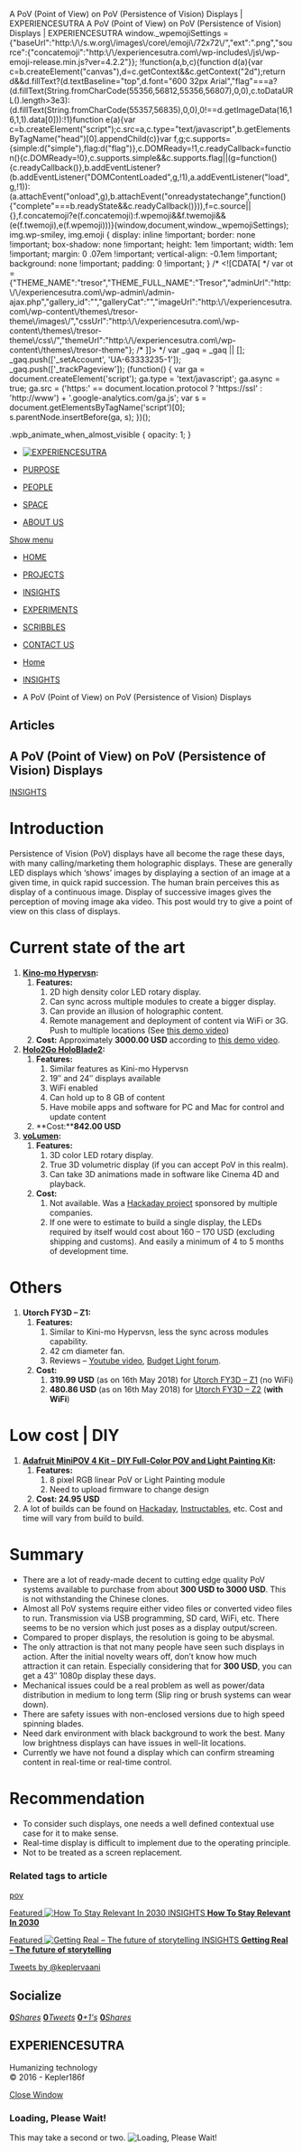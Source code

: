 A PoV (Point of View) on PoV (Persistence of Vision) Displays | EXPERIENCESUTRA                          A PoV (Point of View) on PoV (Persistence of Vision) Displays | EXPERIENCESUTRA     window.\_wpemojiSettings = {"baseUrl":"http:\\/\\/s.w.org\\/images\\/core\\/emoji\\/72x72\\/","ext":".png","source":{"concatemoji":"http:\\/\\/experiencesutra.com\\/wp-includes\\/js\\/wp-emoji-release.min.js?ver=4.2.2"}}; !function(a,b,c){function d(a){var c=b.createElement("canvas"),d=c.getContext&&c.getContext("2d");return d&&d.fillText?(d.textBaseline="top",d.font="600 32px Arial","flag"===a?(d.fillText(String.fromCharCode(55356,56812,55356,56807),0,0),c.toDataURL().length>3e3):(d.fillText(String.fromCharCode(55357,56835),0,0),0!==d.getImageData(16,16,1,1).data\[0\])):!1}function e(a){var c=b.createElement("script");c.src=a,c.type="text/javascript",b.getElementsByTagName("head")\[0\].appendChild(c)}var f,g;c.supports={simple:d("simple"),flag:d("flag")},c.DOMReady=!1,c.readyCallback=function(){c.DOMReady=!0},c.supports.simple&&c.supports.flag||(g=function(){c.readyCallback()},b.addEventListener?(b.addEventListener("DOMContentLoaded",g,!1),a.addEventListener("load",g,!1)):(a.attachEvent("onload",g),b.attachEvent("onreadystatechange",function(){"complete"===b.readyState&&c.readyCallback()})),f=c.source||{},f.concatemoji?e(f.concatemoji):f.wpemoji&&f.twemoji&&(e(f.twemoji),e(f.wpemoji)))}(window,document,window.\_wpemojiSettings);   img.wp-smiley, img.emoji { display: inline !important; border: none !important; box-shadow: none !important; height: 1em !important; width: 1em !important; margin: 0 .07em !important; vertical-align: -0.1em !important; background: none !important; padding: 0 !important; }                 /\* <!\[CDATA\[ \*/ var ot = {"THEME\_NAME":"tresor","THEME\_FULL\_NAME":"Tresor","adminUrl":"http:\\/\\/experiencesutra.com\\/wp-admin\\/admin-ajax.php","gallery\_id":"","galleryCat":"","imageUrl":"http:\\/\\/experiencesutra.com\\/wp-content\\/themes\\/tresor-theme\\/images\\/","cssUrl":"http:\\/\\/experiencesutra.com\\/wp-content\\/themes\\/tresor-theme\\/css\\/","themeUrl":"http:\\/\\/experiencesutra.com\\/wp-content\\/themes\\/tresor-theme"}; /\* \]\]> \*/             var \_gaq = \_gaq || \[\]; \_gaq.push(\['\_setAccount', 'UA-63333235-1'\]); \_gaq.push(\['\_trackPageview'\]); (function() { var ga = document.createElement('script'); ga.type = 'text/javascript'; ga.async = true; ga.src = ('https:' == document.location.protocol ? 'https://ssl' : 'http://www') + '.google-analytics.com/ga.js'; var s = document.getElementsByTagName('script')\[0\]; s.parentNode.insertBefore(ga, s); })();     

.wpb\_animate\_when\_almost\_visible { opacity: 1; }

*   [![EXPERIENCESUTRA](/wp-content/themes/tresor-theme/images/logo.png)](http://experiencesutra.com/)

*   [PURPOSE](http://experiencesutra.com/purpose/)
*   [PEOPLE](http://experiencesutra.com/people/)
*   [SPACE](http://experiencesutra.com/gallery/space/)
*   [ABOUT US](http://experiencesutra.com/about-us/)

 [Show menu](#dat-menu)

*   [HOME](http://experiencesutra.com/)
*   [PROJECTS](http://experiencesutra.com/category/projects/)
*   [INSIGHTS](http://experiencesutra.com/category/insights/)
*   [EXPERIMENTS](http://experiencesutra.com/category/experiments/)
*   [SCRIBBLES](http://experiencesutra.com/category/scribbles/)
*   [CONTACT US](http://experiencesutra.com/contact-us/)

*   [Home](http://experiencesutra.com)
*   [INSIGHTS](http://experiencesutra.com/category/insights/)
*   A PoV (Point of View) on PoV (Persistence of Vision) Displays

Articles
--------

A PoV (Point of View) on PoV (Persistence of Vision) Displays
-------------------------------------------------------------

[INSIGHTS](http://experiencesutra.com/category/insights/)

Introduction
============

Persistence of Vision (PoV) displays have all become the rage these days, with many calling/marketing them holographic displays. These are generally LED displays which ‘shows’ images by displaying a section of an image at a given time, in quick rapid succession. The human brain perceives this as display of a continuous image. Display of successive images gives the perception of moving image aka video. This post would try to give a point of view on this class of displays.

Current state of the art
========================

1.  **[Kino-mo Hypervsn](https://kino-mo.com/):**
    1.  **Features:**
        1.  2D high density color LED rotary display.
        2.  Can sync across multiple modules to create a bigger display.
        3.  Can provide an illusion of holographic content.
        4.  Remote management and deployment of content via WiFi or 3G. Push to multiple locations (See [this demo video](https://www.youtube.com/watch?v=e7xwCFfXydc))
    2.  **Cost:** Approximately **3000.00 USD** according to [this demo video](https://www.youtube.com/watch?v=P1C0c0aTisM).
2.  **[Holo2Go HoloBlade2](https://holo2go.com/products/holoblade):**
    1.  **Features:**
        1.  Similar features as Kini-mo Hypervsn
        2.  19″ and 24″ displays available
        3.  WiFi enabled
        4.  Can hold up to 8 GB of content
        5.  Have mobile apps and software for PC and Mac for control and update content
    2.  **Cost:****842.00 USD**
3.  **[voLumen](http://maxmali.com/volumen/):**
    1.  **Features:**
        1.  3D color LED rotary display.
        2.  True 3D volumetric display (if you can accept PoV in this realm).
        3.  Can take 3D animations made in software like Cinema 4D and playback.
    2.  **Cost:**
        1.  Not available. Was a [Hackaday project](https://hackaday.io/project/1737-volumen-volumetric-3d-display-device) sponsored by multiple companies.
        2.  If one were to estimate to build a single display, the LEDs required by itself would cost about 160 – 170 USD (excluding shipping and customs). And easily a minimum of 4 to 5 months of development time.

Others
======

1.  **Utorch FY3D – Z1:**
    1.  **Features:**
        1.  Similar to Kini-mo Hypervsn, less the sync across modules capability.
        2.  42 cm diameter fan.
        3.  Reviews – [Youtube video](https://www.youtube.com/watch?v=IU7cPwIEi7Q), [Budget Light forum](http://budgetlightforum.com/node/59837).
    2.  **Cost:**
        1.  **319.99 USD** (as on 16th May 2018) for [Utorch FY3D – Z1](https://www.gearbest.com/novelty-lighting/pp_999715.html?wid=21&lkid=13643485) (no WiFi)
        2.  **480.86 USD** (as on 16th May 2018) for [Utorch FY3D – Z2](https://www.gearbest.com/novelty-lighting/pp_1634353.html?lkid=13643499) (**with WiFi**)

Low cost | DIY
==============

1.  **[Adafruit MiniPOV 4 Kit – DIY Full-Color POV and Light Painting Kit](https://www.adafruit.com/product/1776):**
    1.  **Features:**
        1.  8 pixel RGB linear PoV or Light Painting module
        2.  Need to upload firmware to change design
    2.  **Cost: 24.95 USD**
2.  A lot of builds can be found on [Hackaday](https://hackaday.io/search?term=pov), [Instructables](http://www.instructables.com/howto/pov/), etc. Cost and time will vary from build to build.

Summary
=======

*   There are a lot of ready-made decent to cutting edge quality PoV systems available to purchase from about **300 USD to 3000 USD**. This is not withstanding the Chinese clones.
*   Almost all PoV systems require either video files or converted video files to run. Transmission via USB programming, SD card, WiFi, etc. There seems to be no version which just poses as a display output/screen.
*   Compared to proper displays, the resolution is going to be abysmal.
*   The only attraction is that not many people have seen such displays in action. After the initial novelty wears off, don’t know how much attraction it can retain. Especially considering that for **300 USD**, you can get a 43″ 1080p display these days.
*   Mechanical issues could be a real problem as well as power/data distribution in medium to long term (Slip ring or brush systems can wear down).
*   There are safety issues with non-enclosed versions due to high speed spinning blades.
*   Need dark environment with black background to work the best. Many low brightness displays can have issues in well-lit locations.
*   Currently we have not found a display which can confirm streaming content in real-time or real-time control.

Recommendation
==============

*   To consider such displays, one needs a well defined contextual use case for it to make sense.
*   Real-time display is difficult to implement due to the operating principle.
*   Not to be treated as a screen replacement.

### Related tags to article

[pov](http://experiencesutra.com/tag/pov/)

[Featured ![How To Stay Relevant In 2030](http://experiencesutra.com/wp-content/uploads/2018/08/34005906806_ae9722f4bf_o-397x310_c.jpg)   INSIGHTS **How To Stay Relevant In 2030**](http://experiencesutra.com/insights/how-to-stay-relevant-in-2030/) 

[Featured ![Getting Real – The future of storytelling](http://experiencesutra.com/wp-content/uploads/2015/06/shutterstock_129557375-397x310_c.jpg)   INSIGHTS **Getting Real – The future of storytelling**](http://experiencesutra.com/insights/getting-real-the-future-of-storytelling/) 

[Tweets by @keplervaani](https://twitter.com/twitterdev)

Socialize
---------

[**0**_Shares_](http://www.facebook.com/sharer/sharer.php?u=http://experiencesutra.com) [**0**_Tweets_](#) [**0**_+1's_](https://plus.google.com/share?url=http://experiencesutra.com) [**0**_Shares_](http://www.linkedin.com/shareArticle?mini=true&url=http://experiencesutra.com&title=EXPERIENCESUTRA+-+Humanizing+Technology)

EXPERIENCESUTRA
---------------

Humanizing technology  
© 2016 - Kepler186f

[Close Window](#)

### Loading, Please Wait!

This may take a second or two. ![Loading, Please Wait!](http://experiencesutra.com/wp-content/themes/tresor-theme/images/loading.gif "Loading, Please Wait!")